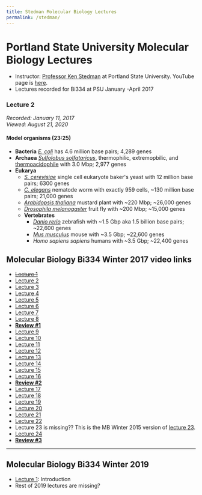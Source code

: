 ```yaml
---
title: Stedman Molecular Biology Lectures
permalink: /stedman/
---
```


# Portland State University Molecular Biology Lectures
* Instructor: [Professor Ken Stedman](https://www.extremeviruses.org/people) at Portland State University. YouTube page is [here]().
* Lectures recorded for Bi334 at PSU January -April 2017


### Lecture 2
*Recorded: January 11, 2017<br>
Viewed: August 21, 2020*
#### Model organisms (23:25)
* **Bacteria** *[E. coli](https://en.wikipedia.org/wiki/Escherichia_coli)* has 4.6 million base pairs; 4,289 genes
* **Archaea** *[Sulfolobus solfataricus](https://en.wikipedia.org/wiki/Sulfolobus_solfataricus)*, thermophilic, extremopbilic, and [thermoacidophile](https://en.wikipedia.org/wiki/Thermoacidophile) with 3.0 Mbp; 2,977 genes
* **Eukarya**
	* *[S. cerevisiae](https://en.wikipedia.org/wiki/Saccharomyces_cerevisiae)* single cell eukaryote baker's yeast with 12 million base pairs; 6300 genes
	* *[C. elegans](https://en.wikipedia.org/wiki/Caenorhabditis_elegans)* nematode worm with exactly 959 cells, ~130 million base pairs; 21,000 genes
	* *[Arabidopsis thaliana](https://en.wikipedia.org/wiki/Arabidopsis_thaliana)* mustard plant with ~220 Mbp; ~26,000 genes
	* *[Drosophila melanogaster](https://en.wikipedia.org/wiki/Drosophila_melanogaster)* fruit fly with ~200 Mbp; ~15,000 genes
	* **Vertebrates**
		* *[Danio rerio](https://en.wikipedia.org/wiki/Zebrafish)* zebrafish with ~1.5 Gbp aka 1.5 billion base pairs; ~22,600 genes
		* *[Mus musculus](https://en.wikipedia.org/wiki/House_mouse)* mouse with ~3.5 Gbp; ~22,600 genes
		* *Homo sapiens sapiens* humans with ~3.5 Gbp; ~22,400 genes
	 

## Molecular Biology Bi334 Winter 2017 video links
* <del>[Lecture 1](https://youtu.be/BU_-o4g6WeE)</del>
* [Lecture 2](https://youtu.be/H1egC1mxXZg)
* [Lecture 3](https://youtu.be/e4E9kQPks9k)
* [Lecture 4](https://youtu.be/y2s9L4WJYN0)
* [Lecture 5](https://youtu.be/oZX4dV4RAmE)
* [Lecture 6](https://youtu.be/aVJeKqS4yus)
* [Lecture 7](https://youtu.be/YsBjFEc_9jo)
* [Lecture 8](https://youtu.be/OzkeLDYh0DE)
* [**Review #1**](https://youtu.be/0zHWCewKUCU)
* [Lecture 9](https://youtu.be/deuMy31kP7M)
* [Lecture 10](https://youtu.be/qkw0Dl8vq5Q)
* [Lecture 11](https://youtu.be/nYRv9g84yIc)
* [Lecture 12](https://youtu.be/ppsOLJ2aP6Q)
* [Lecture 13](https://youtu.be/iueYZB20xvk)
* [Lecture 14](https://youtu.be/F7MOTQnpVZ0)
* [Lecture 15](https://youtu.be/OalDTaImVSY)
* [Lecture 16](https://youtu.be/N_J2RjTNZCk)
* [**Review #2**](https://youtu.be/5lkNFM4DA6k)
* [Lecture 17](https://youtu.be/Ttb3Cb1G998)
* [Lecture 18](https://youtu.be/J9T-PrMo_nA)
* [Lecture 19](https://youtu.be/x5CmjNEesNo)
* [Lecture 20](https://youtu.be/9uYqbZ7KQXE)
* [Lecture 21](https://youtu.be/-jQSyUs7lc8)
* [Lecture 22](https://youtu.be/xXY2I0uijpA)
* Lecture 23 is missing?? This is the MB Winter 2015 version of [lecture 23](https://youtu.be/AKahJ3RX7fE).
* [Lecture 24](https://youtu.be/AbSmjBgt3e4)
* [**Review #3**](https://youtu.be/lvT40Zcu3eY)


---
## Molecular Biology Bi334 Winter 2019
* [Lecture 1](https://www.youtube.com/watch?v=qm7AvX-jyTg): Introduction
* Rest of 2019 lectures are missing?

